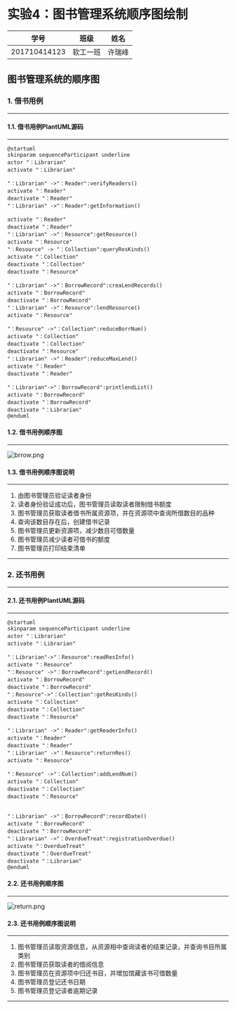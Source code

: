 # 实验4：图书管理系统顺序图绘制
学号 | 班级 | 姓名
------ | -----  | ------
201710414123 |  软工一班 | 许瑞峰 
## 图书管理系统的顺序图
### 1. 借书用例
---
#### 1.1. 借书用例PlantUML源码
---
```
@startuml
skinparam sequenceParticipant underline
actor "：Librarian"
activate "：Librarian"

"：Librarian" ->"：Reader":verifyReaders()
activate "：Reader"
deactivate "：Reader"
"：Librarian" ->"：Reader":getInformation()

activate "：Reader"
deactivate "：Reader"
"：Librarian" ->"：Resource":getResource()
activate "：Resource"
"：Resource" -> "：Collection":queryResKinds()
activate "：Collection"
deactivate "：Collection"
deactivate "：Resource"

"：Librarian" ->"：BorrowRecord":creaLendRecords()
activate "：BorrowRecord"
deactivate "：BorrowRecord"
"：Librarian" ->"：Resource":lendResource()
activate "：Resource"

"：Resource" ->"：Collection":reduceBorrNum()
activate "：Collection"
deactivate "：Collection"
deactivate "：Resource"
"：Librarian" ->"：Reader":reduceMaxLend()
activate "：Reader"
deactivate "：Reader"

"：Librarian"->"：BorrowRecord":printlendList()
activate "：BorrowRecord"
deactivate "：BorrowRecord"
deactivate "：Librarian"
@enduml
```
#### 1.2. 借书用例顺序图
---
![brrow.png](https://img-blog.csdnimg.cn/20200412204922286.png?x-oss-process=image/watermark,type_ZmFuZ3poZW5naGVpdGk,shadow_10,text_aHR0cHM6Ly9ibG9nLmNzZG4ubmV0L0dyZWVuQmlyZFo=,size_16,color_FFFFFF,t_70#pic_center)
#### 1.3. 借书用例顺序图说明
---
1. 由图书管理员验证读者身份
2. 读者身份验证成功后，图书管理员读取读者限制借书额度
3. 图书管理员获取读者借书所属资源项，并在资源项中查询所借数目的品种
4. 查询该数目存在后，创建借书记录
5. 图书管理员更新资源项，减少数目可借数量
6. 图书管理员减少读者可借书的额度
7. 图书管理员打印结束清单

***
### 2. 还书用例
---
#### 2.1. 还书用例PlantUML源码
---
```
@startuml
skinparam sequenceParticipant underline
actor "：Librarian"
activate "：Librarian"

"：Librarian"->"：Resource":readResInfo()
activate "：Resource"
"：Resource" ->"：BorrowRecord":getLendRecord()
activate "：BorrowRecord"
deactivate "：BorrowRecord"
"：Resource"->"：Collection":getResKinds()
activate "：Collection"
deactivate "：Collection"
deactivate "：Resource"

"：Librarian" ->"：Reader":getReaderInfo()
activate "：Reader"
deactivate "：Reader"
"：Librarian" ->"：Resource":returnRes()
activate "：Resource"

"：Resource" ->"：Collection":addLendNum()
activate "：Collection"
deactivate "：Collection"
deactivate "：Resource"


"：Librarian" ->"：BorrowRecord":recordDate()
activate "：BorrowRecord"
deactivate "：BorrowRecord"
"：Librarian" ->"：OverdueTreat":registrationOverdue()
activate "：OverdueTreat"
deactivate "：OverdueTreat"
deactivate "：Librarian"
@enduml
```
#### 2.2. 还书用例顺序图
---
![return.png](https://img-blog.csdnimg.cn/20200412210000691.png?x-oss-process=image/watermark,type_ZmFuZ3poZW5naGVpdGk,shadow_10,text_aHR0cHM6Ly9ibG9nLmNzZG4ubmV0L0dyZWVuQmlyZFo=,size_16,color_FFFFFF,t_70#pic_center)
#### 2.3. 还书用例顺序图说明
---
1. 图书管理员读取资源信息，从资源相中查询读者的结束记录，并查询书目所属类别
2. 图书管理员获取读者的借阅信息
3. 图书管理员在资源项中归还书目，并增加馆藏该书可借数量
4. 图书管理员登记还书日期
5. 图书管理员登记读者逾期记录

***



 
